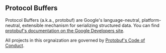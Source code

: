 ## Protocol Buffers

Protocol Buffers (a.k.a., protobuf) are Google's language-neutral,
platform-neutral, extensible mechanism for serializing structured data. You
can find [protobuf's documentation on the Google Developers site](https://developers.google.com/protocol-buffers/).

All projects in this orgnaization are governed by
[Protobuf's Code of Conduct](CODE_OF_CONDUCT.md).
